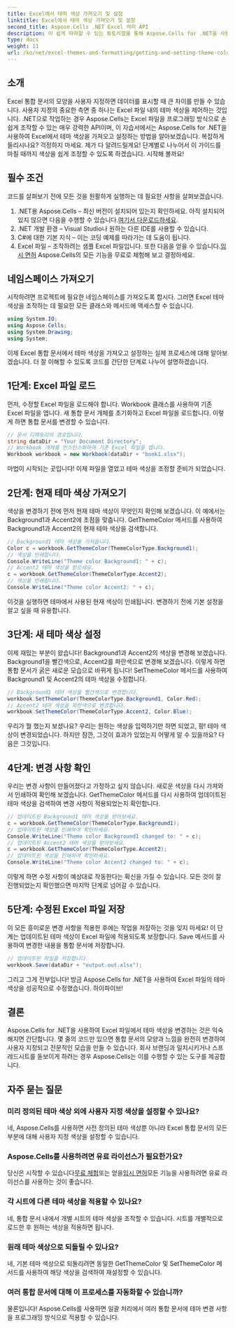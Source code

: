```yaml
---
title: Excel에서 테마 색상 가져오기 및 설정
linktitle: Excel에서 테마 색상 가져오기 및 설정
second_title: Aspose.Cells .NET Excel 처리 API
description: 이 쉽게 따라할 수 있는 튜토리얼을 통해 Aspose.Cells for .NET을 사용하여 Excel에서 테마 색상을 가져오고 설정하는 방법을 알아보세요. 완전한 단계별 가이드와 코드 예제가 포함되어 있습니다.
type: docs
weight: 11
url: /ko/net/excel-themes-and-formatting/getting-and-setting-theme-colors/
---
```

## 소개
Excel 통합 문서의 모양을 사용자 지정하면 데이터를 표시할 때 큰 차이를 만들 수 있습니다. 사용자 지정의 중요한 측면 중 하나는 Excel 파일 내의 테마 색상을 제어하는 것입니다. .NET으로 작업하는 경우 Aspose.Cells는 Excel 파일을 프로그래밍 방식으로 손쉽게 조작할 수 있는 매우 강력한 API이며, 이 자습서에서는 Aspose.Cells for .NET을 사용하여 Excel에서 테마 색상을 가져오고 설정하는 방법을 알아보겠습니다.
복잡하게 들리시나요? 걱정하지 마세요. 제가 다 알려드릴게요! 단계별로 나누어서 이 가이드를 마칠 때까지 색상을 쉽게 조정할 수 있도록 하겠습니다. 시작해 볼까요!
## 필수 조건
코드를 살펴보기 전에 모든 것을 원활하게 실행하는 데 필요한 사항을 살펴보겠습니다.
1. .NET용 Aspose.Cells – 최신 버전이 설치되어 있는지 확인하세요. 아직 설치되어 있지 않으면 다음을 수행할 수 있습니다.[여기서 다운로드하세요](https://releases.aspose.com/cells/net/).
2. .NET 개발 환경 – Visual Studio나 원하는 다른 IDE를 사용할 수 있습니다.
3. C#에 대한 기본 지식 – 이는 코딩 예제를 따라가는 데 도움이 됩니다.
4. Excel 파일 – 조작하려는 샘플 Excel 파일입니다.
 또한 다음을 얻을 수 있습니다.[임시 면허](https://purchase.aspose.com/temporary-license/) Aspose.Cells의 모든 기능을 무료로 체험해 보고 결정하세요.
## 네임스페이스 가져오기
시작하려면 프로젝트에 필요한 네임스페이스를 가져오도록 합시다. 그러면 Excel 테마 색상을 조작하는 데 필요한 모든 클래스와 메서드에 액세스할 수 있습니다.
```csharp
using System.IO;
using Aspose.Cells;
using System.Drawing;
using System;
```
이제 Excel 통합 문서에서 테마 색상을 가져오고 설정하는 실제 프로세스에 대해 알아보겠습니다. 더 잘 이해할 수 있도록 코드를 간단한 단계로 나누어 설명하겠습니다.
## 1단계: Excel 파일 로드
먼저, 수정할 Excel 파일을 로드해야 합니다. Workbook 클래스를 사용하여 기존 Excel 파일을 엽니다.
새 통합 문서 개체를 초기화하고 Excel 파일을 로드합니다. 이렇게 하면 통합 문서를 변경할 수 있습니다.
```csharp
// 문서 디렉토리의 경로입니다.
string dataDir = "Your Document Directory";
// Workbook 개체를 인스턴스화하여 기존 Excel 파일을 엽니다.
Workbook workbook = new Workbook(dataDir + "book1.xlsx");
```
마법이 시작되는 곳입니다! 이제 파일을 열었고 테마 색상을 조정할 준비가 되었습니다.
## 2단계: 현재 테마 색상 가져오기
색상을 변경하기 전에 먼저 현재 테마 색상이 무엇인지 확인해 보겠습니다. 이 예에서는 Background1과 Accent2에 초점을 맞춥니다.
GetThemeColor 메서드를 사용하여 Background1과 Accent2의 현재 테마 색상을 검색합니다.
```csharp
// Background1 테마 색상을 가져옵니다.
Color c = workbook.GetThemeColor(ThemeColorType.Background1);
// 색상을 인쇄합니다.
Console.WriteLine("Theme color Background1: " + c);
// Accent2 테마 색상을 받으세요.
c = workbook.GetThemeColor(ThemeColorType.Accent2);
// 색상을 인쇄합니다.
Console.WriteLine("Theme color Accent2: " + c);
```
이것을 실행하면 테마에서 사용된 현재 색상이 인쇄됩니다. 변경하기 전에 기본 설정을 알고 싶을 때 유용합니다.
## 3단계: 새 테마 색상 설정
이제 재밌는 부분이 왔습니다! Background1과 Accent2의 색상을 변경해 보겠습니다. Background1을 빨간색으로, Accent2를 파란색으로 변경해 보겠습니다. 이렇게 하면 통합 문서가 굵은 새로운 모습으로 바뀌게 됩니다!
SetThemeColor 메서드를 사용하여 Background1 및 Accent2의 테마 색상을 수정합니다.
```csharp
// Background1 테마 색상을 빨간색으로 변경합니다.
workbook.SetThemeColor(ThemeColorType.Background1, Color.Red);
// Accent2 테마 색상을 파란색으로 변경합니다.
workbook.SetThemeColor(ThemeColorType.Accent2, Color.Blue);
```
우리가 뭘 했는지 보셨나요? 우리는 원하는 색상을 입력하기만 하면 되었고, 팡! 테마 색상이 변경되었습니다. 하지만 잠깐, 그것이 효과가 있었는지 어떻게 알 수 있을까요? 다음은 그것입니다.
## 4단계: 변경 사항 확인
우리는 변경 사항이 만들어졌다고 가정하고 싶지 않습니다. 새로운 색상을 다시 가져와서 인쇄하여 확인해 보겠습니다.
GetThemeColor 메서드를 다시 사용하여 업데이트된 테마 색상을 검색하여 변경 사항이 적용되었는지 확인합니다.
```csharp
// 업데이트된 Background1 테마 색상을 받아보세요.
c = workbook.GetThemeColor(ThemeColorType.Background1);
// 업데이트된 색상을 인쇄하여 확인하세요.
Console.WriteLine("Theme color Background1 changed to: " + c);
// 업데이트된 Accent2 테마 색상을 받아보세요.
c = workbook.GetThemeColor(ThemeColorType.Accent2);
// 업데이트된 색상을 인쇄하여 확인하세요.
Console.WriteLine("Theme color Accent2 changed to: " + c);
```
이렇게 하면 수정 사항이 예상대로 작동한다는 확신을 가질 수 있습니다. 모든 것이 잘 진행되었는지 확인했으면 마지막 단계로 넘어갈 수 있습니다.
## 5단계: 수정된 Excel 파일 저장
이 모든 흥미로운 변경 사항을 적용한 후에는 작업을 저장하는 것을 잊지 마세요! 이 단계는 업데이트된 테마 색상이 Excel 파일에 적용되도록 보장합니다.
Save 메서드를 사용하여 변경한 내용을 통합 문서에 저장합니다.
```csharp
// 업데이트된 파일을 저장합니다.
workbook.Save(dataDir + "output.out.xlsx");
```
그리고 그게 전부입니다! 방금 Aspose.Cells for .NET을 사용하여 Excel 파일의 테마 색상을 성공적으로 수정했습니다. 하이파이브!
## 결론
Aspose.Cells for .NET을 사용하여 Excel 파일에서 테마 색상을 변경하는 것은 익숙해지면 간단합니다. 몇 줄의 코드만 있으면 통합 문서의 모양과 느낌을 완전히 변경하여 사용자 지정되고 전문적인 모습을 만들 수 있습니다. 회사 브랜딩과 일치시키거나 스프레드시트를 돋보이게 하려는 경우 Aspose.Cells는 이를 수행할 수 있는 도구를 제공합니다.
## 자주 묻는 질문
### 미리 정의된 테마 색상 외에 사용자 지정 색상을 설정할 수 있나요?
네, Aspose.Cells를 사용하면 사전 정의된 테마 색상뿐 아니라 Excel 통합 문서의 모든 부분에 대해 사용자 지정 색상을 설정할 수 있습니다.
### Aspose.Cells를 사용하려면 유료 라이선스가 필요한가요?
 당신은 시작할 수 있습니다[무료 체험](https://releases.aspose.com/)또는 얻을[임시 면허](https://purchase.aspose.com/temporary-license/)모든 기능을 사용하려면 유료 라이선스를 사용하는 것이 좋습니다.
### 각 시트에 다른 테마 색상을 적용할 수 있나요?
네, 통합 문서 내에서 개별 시트의 테마 색상을 조작할 수 있습니다. 시트를 개별적으로 로드한 후 원하는 색상을 적용하면 됩니다.
### 원래 테마 색상으로 되돌릴 수 있나요?
네, 기본 테마 색상으로 되돌리려면 동일한 GetThemeColor 및 SetThemeColor 메서드를 사용하여 해당 색상을 검색하여 재설정할 수 있습니다.
### 여러 통합 문서에 대해 이 프로세스를 자동화할 수 있습니까?
물론입니다! Aspose.Cells를 사용하면 일괄 처리에서 여러 통합 문서에 테마 변경 사항을 프로그래밍 방식으로 적용할 수 있습니다.